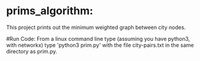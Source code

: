 # prims_algorithm:
This project prints out the minimum weighted graph between city nodes.

#Run Code:
From a linux command line type (assuming you have python3, with networkx) type 'python3 prim.py' with the file 
city-pairs.txt in the same directory as prim.py.
